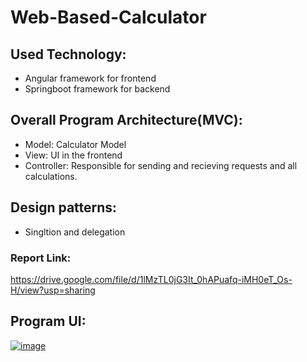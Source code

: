 # Web-Based-Calculator
## Used Technology:
* Angular framework for frontend
* Springboot framework for backend
## Overall Program Architecture(MVC):
- Model: Calculator Model
- View: UI in the frontend
- Controller: Responsible for sending and recieving requests and all calculations.
## Design patterns:
- Singltion and delegation
### Report Link:
https://drive.google.com/file/d/1lMzTL0jG3It_0hAPuafq-iMH0eT_Os-H/view?usp=sharing
## Program UI:
[![image](https://www.linkpicture.com/q/UI_1.png)](https://www.linkpicture.com/view.php?img=LPic63ee46f93afdc1499360159)
